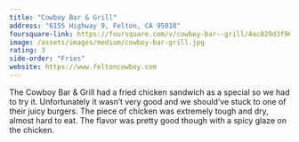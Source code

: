 ```yaml
---
title: "Cowboy Bar & Grill"
address: "6155 Highway 9, Felton, CA 95018"
foursquare-link: https://foursquare.com/v/cowboy-bar--grill/4ac029d3f964a520009420e3
image: /assets/images/medium/cowboy-bar-grill.jpg
rating: 3
side-order: "Fries"
website: https://www.feltoncowboy.com
---
```


The Cowboy Bar & Grill had a fried chicken sandwich as a special so we had to try it. Unfortunately it wasn’t very good
and we should’ve stuck to one of their juicy burgers. The piece of chicken was extremely tough and dry, almost hard to
eat. The flavor was pretty good though with a spicy glaze on the chicken.
